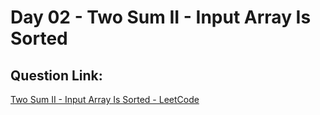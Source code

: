 # Day 02 - Two Sum II - Input Array Is Sorted

##  Question Link:
[Two Sum II - Input Array Is Sorted - LeetCode](https://leetcode.com/problems/two-sum-ii-input-array-is-sorted/)



